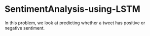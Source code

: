 # SentimentAnalysis-using-LSTM
In this problem, we look at predicting whether a tweet has positive or negative sentiment.
